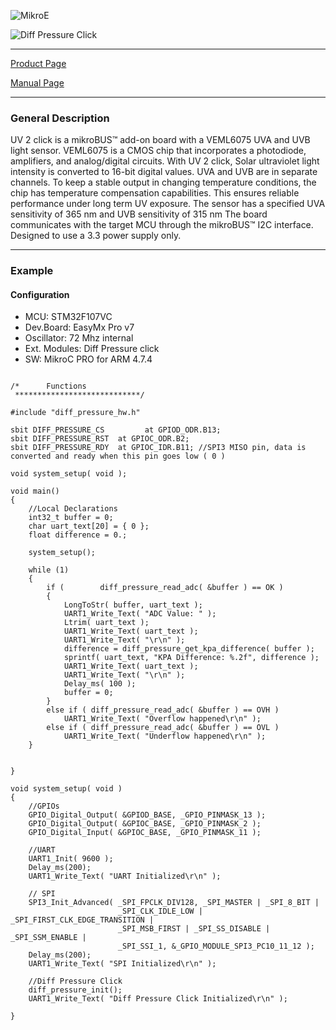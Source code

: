 ![MikroE](http://www.mikroe.com/img/designs/beta/logo_small.png)

![Diff Pressure Click](http://cdn.mikroe.com/img/click/diff-pressure/diff-pressure-click.png)

---
[Product Page](http://www.mikroe.com/click/diff-pressure/)

[Manual Page](http://docs.mikroe.com/Diff_pressure_click)

---

### General Description

UV 2 click is a mikroBUS™ add-on board with a VEML6075 UVA and UVB light sensor. VEML6075 is a CMOS chip that incorporates a photodiode, amplifiers, and analog/digital circuits. With UV 2 click, Solar ultraviolet light intensity is converted to 16-bit digital values. UVA and UVB are in separate channels. To keep a stable output in changing temperature conditions, the chip has temperature compensation capabilities. This ensures reliable performance under long term UV exposure. The sensor has a specified UVA sensitivity of 365 nm and UVB sensitivity of 315 nm The board communicates with the target MCU through the mikroBUS™ I2C interface. Designed to use a 3.3 power supply only.


---

### Example

#### Configuration
* MCU:             STM32F107VC
* Dev.Board:       EasyMx Pro v7
* Oscillator:      72 Mhz internal
* Ext. Modules:    Diff Pressure click
* SW:              MikroC PRO for ARM 4.7.4

```

/*      Functions
 ****************************/

#include "diff_pressure_hw.h"

sbit DIFF_PRESSURE_CS         at GPIOD_ODR.B13;
sbit DIFF_PRESSURE_RST  at GPIOC_ODR.B2;
sbit DIFF_PRESSURE_RDY  at GPIOC_IDR.B11; //SPI3 MISO pin, data is converted and ready when this pin goes low ( 0 )

void system_setup( void );

void main()
{
    //Local Declarations
    int32_t buffer = 0;
    char uart_text[20] = { 0 };
    float difference = 0.;

    system_setup();

    while (1)
    {
        if (        diff_pressure_read_adc( &buffer ) == OK )
        {
            LongToStr( buffer, uart_text );
            UART1_Write_Text( "ADC Value: " );
            Ltrim( uart_text );
            UART1_Write_Text( uart_text );
            UART1_Write_Text( "\r\n" );
            difference = diff_pressure_get_kpa_difference( buffer );
            sprintf( uart_text, "KPA Difference: %.2f", difference );
            UART1_Write_Text( uart_text );
            UART1_Write_Text( "\r\n" );
            Delay_ms( 100 );
            buffer = 0;
        }
        else if ( diff_pressure_read_adc( &buffer ) == OVH )
            UART1_Write_Text( "Overflow happened\r\n" );
        else if ( diff_pressure_read_adc( &buffer ) == OVL )
            UART1_Write_Text( "Underflow happened\r\n" );
    }


}

void system_setup( void )
{
    //GPIOs
    GPIO_Digital_Output( &GPIOD_BASE, _GPIO_PINMASK_13 );
    GPIO_Digital_Output( &GPIOC_BASE, _GPIO_PINMASK_2 );
    GPIO_Digital_Input( &GPIOC_BASE, _GPIO_PINMASK_11 );

    //UART
    UART1_Init( 9600 );
    Delay_ms(200);
    UART1_Write_Text( "UART Initialized\r\n" );

    // SPI
    SPI3_Init_Advanced( _SPI_FPCLK_DIV128, _SPI_MASTER | _SPI_8_BIT |
                        _SPI_CLK_IDLE_LOW | _SPI_FIRST_CLK_EDGE_TRANSITION |
                        _SPI_MSB_FIRST | _SPI_SS_DISABLE | _SPI_SSM_ENABLE |
                        _SPI_SSI_1, &_GPIO_MODULE_SPI3_PC10_11_12 );
    Delay_ms(200);
    UART1_Write_Text( "SPI Initialized\r\n" );

    //Diff Pressure Click
    diff_pressure_init();
    UART1_Write_Text( "Diff Pressure Click Initialized\r\n" );

}

```


